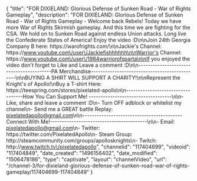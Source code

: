 {
    "title": "FOR DIXIELAND: Glorious Defense of Sunken Road - War of Rights Gameplay",
    "description": "FOR DIXIELAND: Glorious Defense of Sunken Road - War of Rights Gameplay - Welcome back Rebels!  Today we have more War of Rights Skirmish gameplay.  And this time we are fighting for the CSA.  We hold on to Sunken Road against endless Union attacks.  Long live the Confederate States of America!  Enjoy the video :D\n\nJoin 24th Georgia Company B here: https:\/\/warofrights.com\/\n\nJackie's Channel: https:\/\/www.youtube.com\/user\/Jackiefishhhhhh\n\nWarrior's Channel: https:\/\/www.youtube.com\/user\/1984warriorofsparta\n\nIf you enjoyed the video don't forget to Like and Leave a comment :D\n\n-----------------------------------------PA Merchandise----------------------------------------------\n\nBUYING A SHIRT WILL SUPPORT A CHARITY!\n\nRepresent the Knight's of Apollo!\nBuy a T-shirt Here: https:\/\/teespring.com\/stores\/pixelated-apollo\n\n----------------------------------How You Can Support Me! -----------------------------------\n\n- Like, share and leave a comment :D\n- Turn OFF adblock or whitelist my channel\n- Send me a GREAT battle Replay: pixelatedapollo@gmail.com\n\n------------------------------------------Connect With Me!-----------------------------------------\n\n- Email: pixelatedapollo@gmail.com\n- Twitter: https:\/\/twitter.com\/PixelatedApollo\n- Steam Group:  http:\/\/steamcommunity.com\/groups\/apollosknights\n- Twitch: http:\/\/www.twitch.tv\/pixelatedapollo",
    "channelid": "117404699",
    "videoid": "117404849",
    "date_created": "1496156402",
    "date_modified": "1506478186",
    "type": "captivate",
    "layout": "channelVideo",
    "url": "\/channel-3\/for-dixieland-glorious-defense-of-sunken-road-war-of-rights-gameplay\/117404699-117404849"
}